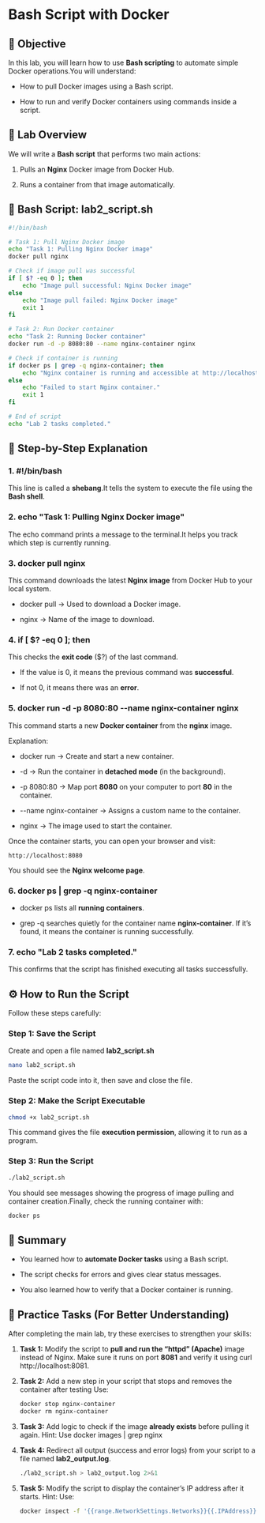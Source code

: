 **Bash Script with Docker**
=================================

🎯 **Objective**
----------------

In this lab, you will learn how to use **Bash scripting** to automate simple Docker operations.You will understand:

*   How to pull Docker images using a Bash script.
    
*   How to run and verify Docker containers using commands inside a script.
    

🧩 **Lab Overview**
-------------------

We will write a **Bash script** that performs two main actions:

1.  Pulls an **Nginx** Docker image from Docker Hub.
    
2.  Runs a container from that image automatically.
    

📄 **Bash Script: lab2\_script.sh**
-----------------------------------

```bash
#!/bin/bash

# Task 1: Pull Nginx Docker image
echo "Task 1: Pulling Nginx Docker image"
docker pull nginx

# Check if image pull was successful
if [ $? -eq 0 ]; then
	echo "Image pull successful: Nginx Docker image"
else
	echo "Image pull failed: Nginx Docker image"
	exit 1
fi

# Task 2: Run Docker container
echo "Task 2: Running Docker container"
docker run -d -p 8080:80 --name nginx-container nginx

# Check if container is running
if docker ps | grep -q nginx-container; then
	echo "Nginx container is running and accessible at http://localhost:8080"
else
	echo "Failed to start Nginx container."
	exit 1
fi

# End of script
echo "Lab 2 tasks completed."
```

🧱 **Step-by-Step Explanation**
-------------------------------

### 1\. #!/bin/bash

This line is called a **shebang**.It tells the system to execute the file using the **Bash shell**.

### 2\. echo "Task 1: Pulling Nginx Docker image"

The echo command prints a message to the terminal.It helps you track which step is currently running.

### 3\. docker pull nginx

This command downloads the latest **Nginx image** from Docker Hub to your local system.

*   docker pull → Used to download a Docker image.
    
*   nginx → Name of the image to download.
    

### 4\. if \[ $? -eq 0 \]; then

This checks the **exit code** ($?) of the last command.

*   If the value is 0, it means the previous command was **successful**.
    
*   If not 0, it means there was an **error**.
    

### 5\. docker run -d -p 8080:80 --name nginx-container nginx

This command starts a new **Docker container** from the **nginx** image.

Explanation:

*   docker run → Create and start a new container.
    
*   \-d → Run the container in **detached mode** (in the background).
    
*   \-p 8080:80 → Map port **8080** on your computer to port **80** in the container.
    
*   \--name nginx-container → Assigns a custom name to the container.
    
*   nginx → The image used to start the container.
    

Once the container starts, you can open your browser and visit:

```arduino
http://localhost:8080
```

You should see the **Nginx welcome page**.

### 6\. docker ps | grep -q nginx-container

*   docker ps lists all **running containers**.
    
*   grep -q searches quietly for the container name **nginx-container**. If it’s found, it means the container is running successfully.
    

### 7\. echo "Lab 2 tasks completed."

This confirms that the script has finished executing all tasks successfully.

⚙️ **How to Run the Script**
----------------------------

Follow these steps carefully:

### Step 1: Save the Script

Create and open a file named **lab2\_script.sh**

```bash
nano lab2_script.sh
```

Paste the script code into it, then save and close the file.

### Step 2: Make the Script Executable

```bash
chmod +x lab2_script.sh
```

This command gives the file **execution permission**, allowing it to run as a program.

### Step 3: Run the Script

```bash
./lab2_script.sh
```

You should see messages showing the progress of image pulling and container creation.Finally, check the running container with:

```bash
docker ps
```

🧾 **Summary**
--------------

*   You learned how to **automate Docker tasks** using a Bash script.
    
*   The script checks for errors and gives clear status messages.
    
*   You also learned how to verify that a Docker container is running.
    

🧠 **Practice Tasks (For Better Understanding)**
------------------------------------------------

After completing the main lab, try these exercises to strengthen your skills:

1.  **Task 1:** Modify the script to **pull and run the “httpd” (Apache)** image instead of Nginx. Make sure it runs on port **8081** and verify it using curl http://localhost:8081.

2. **Task 2:** Add a new step in your script that stops and removes the container after testing Use:

    ```bash
    docker stop nginx-container
    docker rm nginx-container
    ```
    
3.  **Task 3:** Add logic to check if the image **already exists** before pulling it again.
   Hint: Use   docker images | grep nginx

4.  **Task 4:** Redirect all output (success and error logs) from your script to a file named **lab2_output.log**.

   	```bash
   	./lab2_script.sh > lab2_output.log 2>&1
    ```

5.  **Task 5:** Modify the script to display the container’s IP address after it starts.
Hint: Use:

	```bash
	docker inspect -f '{{range.NetworkSettings.Networks}}{{.IPAddress}}{{end}}' nginx-container
	```
